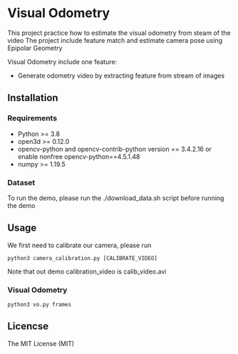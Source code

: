 # Visual Odometry
This project practice how to estimate the visual odometry from steam of the video
The project include feature match and estimate camera pose using Epipolar Geometry

Visual Odometry include one feature:

* Generate odometry video by extracting feature from stream of images

## Installation

### Requirements
* Python >= 3.8
* open3d >= 0.12.0
* opencv-python and opencv-contrib-python version == 3.4.2.16 or enable nonfree opencv-python==4.5.1.48
* numpy >= 1.19.5

### Dataset

To run the demo, please run the ./download_data.sh script before running the demo

## Usage

We first need to calibrate our camera, please run

```
python3 camera_calibration.py [CALIBRATE_VIDEO]
```

Note that out demo calibration_video is calib_video.avi

### Visual Odometry

```
python3 vo.py frames
```

## Licencse
The MIT License (MIT)
